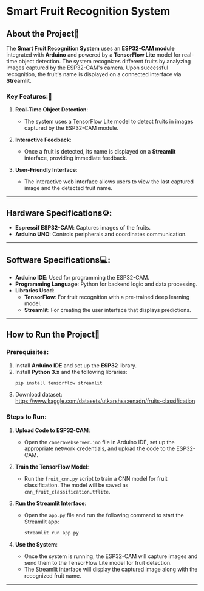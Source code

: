 
# Smart Fruit Recognition System

## About the Project🌟

The **Smart Fruit Recognition System** uses an **ESP32-CAM module** integrated with **Arduino** and powered by a **TensorFlow Lite** model for real-time object detection. The system recognizes different fruits by analyzing images captured by the ESP32-CAM's camera. Upon successful recognition, the fruit's name is displayed on a connected interface via **Streamlit**.

### Key Features:🚀
1. **Real-Time Object Detection**:  
   - The system uses a TensorFlow Lite model to detect fruits in images captured by the ESP32-CAM module.
  
2. **Interactive Feedback**:  
   - Once a fruit is detected, its name is displayed on a **Streamlit** interface, providing immediate feedback.

3. **User-Friendly Interface**:  
   - The interactive web interface allows users to view the last captured image and the detected fruit name.



---

## Hardware Specifications⚙️:
- **Espressif ESP32-CAM**: Captures images of the fruits.
- **Arduino UNO**: Controls peripherals and coordinates communication.

---

## Software Specifications💻:
- **Arduino IDE**: Used for programming the ESP32-CAM.
- **Programming Language**: Python for backend logic and data processing.
- **Libraries Used**:
  - **TensorFlow**: For fruit recognition with a pre-trained deep learning model.
  - **Streamlit**: For creating the user interface that displays predictions.
  
---

## How to Run the Project🚀

### Prerequisites:
1. Install **Arduino IDE** and set up the **ESP32** library.
2. Install **Python 3.x** and the following libraries:
   ```bash
   pip install tensorflow streamlit 
   ```
3. Download dataset: https://www.kaggle.com/datasets/utkarshsaxenadn/fruits-classification

### Steps to Run:

1. **Upload Code to ESP32-CAM**:  
   - Open the `camerawebserver.ino` file in Arduino IDE, set up the appropriate network credentials, and upload the code to the ESP32-CAM.

2. **Train the TensorFlow Model**:  
   - Run the `fruit_cnn.py` script to train a CNN model for fruit classification. The model will be saved as `cnn_fruit_classification.tflite`.

3. **Run the Streamlit Interface**:  
   - Open the `app.py` file and run the following command to start the Streamlit app:
     ```bash
     streamlit run app.py
     ```

4. **Use the System**:
   - Once the system is running, the ESP32-CAM will capture images and send them to the TensorFlow Lite model for fruit detection.
   - The Streamlit interface will display the captured image along with the recognized fruit name.

---


